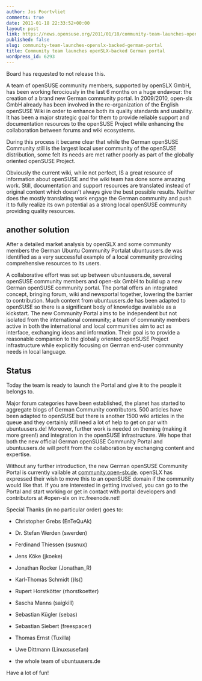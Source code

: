 ```yaml
---
author: Jos Poortvliet
comments: true
date: 2011-01-18 22:33:52+00:00
layout: post
link: https://news.opensuse.org/2011/01/18/community-team-launches-openslx-backed-german-portal/
published: false
slug: community-team-launches-openslx-backed-german-portal
title: Community team launches openSLX-backed German portal
wordpress_id: 6293
---
```


Board has requested to not release this.


A team of openSUSE community members, supported by openSLX GmbH, has been working ferociously in the last 6 months on a huge endavour: the creation of a brand new German community portal. In 2009/2010, open-slx GmbH already has been involved in the re-organization of the English openSUSE Wiki in order to enhance both its quality standards and usability. It has been a major strategic goal for them to provide reliable support and documentation resources to the openSUSE Project while enhancing the collaboration between forums and wiki ecosystems.

During this process it became clear that while the German openSUSE Community still is the largest local user community of the openSUSE distribution, some felt its needs are met rather poorly as part of the  globally oriented openSUSE Project.

Obviously the current wiki, while not perfect, IS a great resource of information about openSUSE and the wiki team has done some amazing work. Still, documentation and support resources are translated instead of original content which doesn't always give the best possible results. Neither does the mostly translating work engage the German community and push it to fully realize its own potential as a strong local openSUSE community providing quality resources.


## another solution


After a detailed market analysis  by openSLX and some community members the German Ubuntu Community Portalat ubuntuusers.de was identified as a very successful example of a local community providing comprehensive resources to its users.

A collaborative effort was set up between ubuntuusers.de, several openSUSE community members and open-slx GmbH to build up a new German openSUSE community portal. The portal offers an integrated concept, bringing forum, wiki and newsportal together, lowering the barrier to contribution. Much content from ubuntuusers.de has been adapted to openSUSE so there is a significant body of knowledge available as a kickstart. The new Community Portal aims to be independent but not isolated from the international community; a team of community members active in both the international and local communities aim to act as interface, exchanging ideas and information. Their goal is to provide a reasonable companion to the globally oriented openSUSE Project  infrastructure while explicitly focusing on German end-user community needs in local language.


## Status


Today the team is ready to launch the Portal and give it to the people it belongs to.

Major forum categories have been established, the planet has started to aggregate blogs of German Community contributors. 500 articles have been adapted to openSUSE but there is another 1500 wiki articles in the queue and they certainly still need a lot of help to get on par with ubuntuusers.de! Moreover, further work is needed on theming (making it more green!) and integration in the openSUSE infrastructure. We hope that both the new official German openSUSE Community Portal and ubuntuusers.de will profit from the collaboration by exchanging content and expertise.

Without any further introduction, the new German openSUSE Community Portal is currently vailable at [community.open-slx.de](http://community.open-slx.de/). openSLX has expressed their wish to move this to an openSUSE domain if the community would like that. If you are interested in getting involved, you can go to the Portal and start working or get in contact with portal developers and contributors at #open-slx on irc.freenode.net!

Special Thanks (in no particular order) goes to:



	
  * Christopher Grebs (EnTeQuAk)

	
  * Dr. Stefan Werden (swerden)

	
  * Ferdinand Thiessen (susnux)

	
  * Jens Köke (jkoeke)

	
  * Jonathan Rocker (Jonathan_R)

	
  * Karl-Thomas Schmidt (}ls{)

	
  * Rupert Horstkötter (rhorstkoetter)

	
  * Sascha Manns (saigkill)

	
  * Sebastian Kügler (sebas)

	
  * Sebastian Siebert (freespacer)

	
  * Thomas Ernst (Tuxilla)

	
  * Uwe Dittmann (Linuxsusefan)

	
  * the whole team of ubuntuusers.de


Have a lot of fun!
